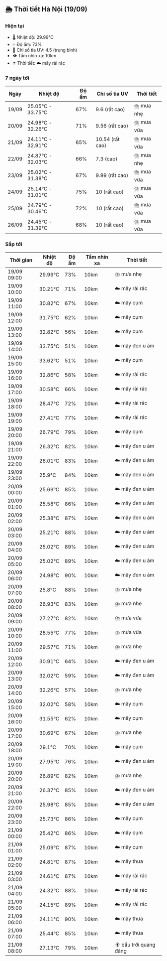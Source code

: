 ## 🌦️ Thời tiết Hà Nội (19/09)

### Hiện tại

- 🌡️ Nhiệt độ: 29.99℃
- 💦 Độ ẩm: 73%
- 🌟 Chỉ số tia UV: 4.5 (trung bình)
- 👁️ Tầm nhìn xa: 10km
- ☂️ Thời tiết: ☁️ mây rải rác

### 7 ngày tới

| Ngày | Nhiệt độ | Độ ẩm | Chỉ số tia UV | Thời tiết |
| --- | --- | --- | --- | --- |
| 19/09 | 25.05℃ - 33.75℃ | 67% | 9.6 (rất cao) | ⛈️ mưa nhẹ |
| 20/09 | 24.98℃ - 32.26℃ | 71% | 9.56 (rất cao) | ⛈️ mưa vừa |
| 21/09 | 24.11℃ - 32.91℃ | 65% | 10.54 (rất cao) | ⛈️ mưa vừa |
| 22/09 | 24.87℃ - 32.03℃ | 66% | 7.3 (cao) | ⛈️ mưa nhẹ |
| 23/09 | 25.02℃ - 31.38℃ | 67% | 9.99 (rất cao) | ⛈️ mưa vừa |
| 24/09 | 25.14℃ - 31.01℃ | 75% | 10 (rất cao) | ⛈️ mưa vừa |
| 25/09 | 24.79℃ - 30.46℃ | 72% | 10 (rất cao) | ⛈️ mưa vừa |
| 26/09 | 24.45℃ - 31.39℃ | 68% | 10 (rất cao) | ⛈️ mưa vừa |

### Sắp tới

| Thời gian | Nhiệt độ | Độ ẩm | Tầm nhìn xa | Thời tiết |
| --- | --- | --- | --- | --- |
| 19/09 09:00 | 29.99℃ | 73% | 10km | ⛈️ mưa nhẹ |
| 19/09 10:00 | 30.21℃ | 71% | 10km | ☁️ mây rải rác |
| 19/09 11:00 | 30.82℃ | 67% | 10km | ☁️ mây cụm |
| 19/09 12:00 | 31.75℃ | 62% | 10km | ☁️ mây cụm |
| 19/09 13:00 | 32.82℃ | 56% | 10km | ☁️ mây cụm |
| 19/09 14:00 | 33.75℃ | 51% | 10km | ☁️ mây đen u ám |
| 19/09 15:00 | 33.62℃ | 51% | 10km | ☁️ mây cụm |
| 19/09 16:00 | 32.86℃ | 58% | 10km | ☁️ mây rải rác |
| 19/09 17:00 | 30.58℃ | 66% | 10km | ☁️ mây rải rác |
| 19/09 18:00 | 28.47℃ | 72% | 10km | ☁️ mây rải rác |
| 19/09 19:00 | 27.41℃ | 77% | 10km | ☁️ mây rải rác |
| 19/09 20:00 | 26.79℃ | 79% | 10km | ☁️ mây cụm |
| 19/09 21:00 | 26.32℃ | 82% | 10km | ☁️ mây đen u ám |
| 19/09 22:00 | 26.01℃ | 83% | 10km | ☁️ mây đen u ám |
| 19/09 23:00 | 25.9℃ | 84% | 10km | ☁️ mây đen u ám |
| 20/09 00:00 | 25.69℃ | 85% | 10km | ☁️ mây đen u ám |
| 20/09 01:00 | 25.58℃ | 86% | 10km | ☁️ mây đen u ám |
| 20/09 02:00 | 25.38℃ | 87% | 10km | ☁️ mây đen u ám |
| 20/09 03:00 | 25.21℃ | 88% | 10km | ☁️ mây đen u ám |
| 20/09 04:00 | 25.02℃ | 89% | 10km | ☁️ mây đen u ám |
| 20/09 05:00 | 25.02℃ | 89% | 10km | ☁️ mây đen u ám |
| 20/09 06:00 | 24.98℃ | 90% | 10km | ☁️ mây đen u ám |
| 20/09 07:00 | 25.8℃ | 88% | 10km | ⛈️ mưa nhẹ |
| 20/09 08:00 | 26.93℃ | 83% | 10km | ⛈️ mưa nhẹ |
| 20/09 09:00 | 27.27℃ | 82% | 10km | ⛈️ mưa vừa |
| 20/09 10:00 | 28.55℃ | 77% | 10km | ⛈️ mưa vừa |
| 20/09 11:00 | 29.57℃ | 71% | 10km | ⛈️ mưa nhẹ |
| 20/09 12:00 | 30.91℃ | 64% | 10km | ☁️ mây đen u ám |
| 20/09 13:00 | 32.02℃ | 59% | 10km | ☁️ mây đen u ám |
| 20/09 14:00 | 32.26℃ | 57% | 10km | ⛈️ mưa nhẹ |
| 20/09 15:00 | 32.02℃ | 58% | 10km | ☁️ mây cụm |
| 20/09 16:00 | 31.55℃ | 62% | 10km | ☁️ mây cụm |
| 20/09 17:00 | 30.69℃ | 67% | 10km | ⛈️ mưa nhẹ |
| 20/09 18:00 | 29.1℃ | 70% | 10km | ☁️ mây cụm |
| 20/09 19:00 | 27.95℃ | 76% | 10km | ☁️ mây đen u ám |
| 20/09 20:00 | 26.89℃ | 82% | 10km | ⛈️ mưa nhẹ |
| 20/09 21:00 | 26.37℃ | 85% | 10km | ☁️ mây đen u ám |
| 20/09 22:00 | 25.98℃ | 85% | 10km | ☁️ mây đen u ám |
| 20/09 23:00 | 25.73℃ | 86% | 10km | ☁️ mây cụm |
| 21/09 00:00 | 25.42℃ | 86% | 10km | ☁️ mây cụm |
| 21/09 01:00 | 25.09℃ | 87% | 10km | ☁️ mây cụm |
| 21/09 02:00 | 24.81℃ | 87% | 10km | ☁️ mây thưa |
| 21/09 03:00 | 24.61℃ | 87% | 10km | ☁️ mây rải rác |
| 21/09 04:00 | 24.32℃ | 88% | 10km | ☁️ mây rải rác |
| 21/09 05:00 | 24.15℃ | 89% | 10km | ☁️ mây rải rác |
| 21/09 06:00 | 24.11℃ | 90% | 10km | ☁️ mây thưa |
| 21/09 07:00 | 25.44℃ | 85% | 10km | ☁️ mây thưa |
| 21/09 08:00 | 27.13℃ | 79% | 10km | ☀️ bầu trời quang đãng |
